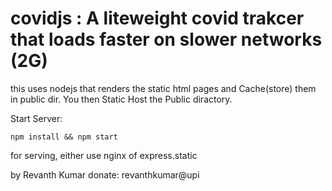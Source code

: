 # covidjs : A liteweight covid trakcer that loads faster on slower networks (2G)

this uses nodejs that renders the static html pages and Cache(store) them in public dir. You then Static Host the Public diractory. 

Start Server:
```
npm install && npm start
```

for serving, either use nginx of express.static

by Revanth Kumar
donate: revanthkumar@upi
